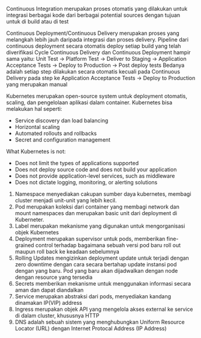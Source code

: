 Continuous Integration merupakan proses otomatis yang dilakukan untuk integrasi berbagai kode dari berbagai potential sources dengan tujuan untuk di build atau di test

Continuous Deployment/Continuous Delivery merupakan proses yang melangkah lebih jauh daripada integrasi dan proses delivery. Pipeline dari continuous deployment secara otomatis deploy setiap build yang telah diverifikasi
Cycle Continuous Delivery dan Continuous Deployment hampir sama yaitu:
    Unit Test -> Platform Test -> Deliver to Staging -> Application Acceptance Tests -> Deploy to Production -> Post deploy tests
Bedanya adalah setiap step dilakukan secara otomatis kecuali pada Continuous Delivery pada step ke Application Acceptance Tests -> Deploy to Production yang merupakan manual


Kubernetes merupakan open-source system untuk deployment otomatis, scaling, dan pengelolaan aplikasi dalam container. Kubernetes bisa melakukan hal seperti:
- Service discovery dan load balancing
- Horizontal scaling
- Automated rollouts and rollbacks
- Secret and configuration management

What Kubernetes is not:
- Does not limit the types of applications supported
- Does not deploy source code and does not build your application
- Does not provide application-level services, such as middleware
- Does not dictate logging, monitoring, or alerting solutions

1. Namespace menyediakan cakupan sumber daya kubernetes, membagi cluster menjadi unit-unit yang lebih kecil. 
2. Pod merupakan koleksi dari container yang membagi network dan mount namespaces dan merupakan basic unit dari deployment di Kuberneter. 
3. Label merupakan mekanisme yang digunakan untuk mengorganisasi objek Kubernetes
4. Deployment merupakan supervisor untuk pods, memberikan fine-grained control terhadap bagaimana sebuah versi pod baru roll out maupun roll back ke keadaan sebelumnya
5. Rolling Updates mengizinkan deployment update untuk terjadi dengan zero downtime dengan cara secara bertahap update instansi pod dengan yang baru. Pod yang baru akan dijadwalkan dengan node dengan resource yang tersedia
6. Secrets memberikan mekanisme untuk menggunakan informasi secara aman dan dapat diandalkan
7. Service merupakan abstraksi dari pods, menyediakan kandang dinamakan IP(VIP) address
8. Ingress merupakan objek API yang mengelola akses external ke service di dalam cluster, khususnya HTTP
9. DNS adalah sebuah sistem yang menghubungkan Uniform Resource Locator (URL) dengan Internet Protocal Address (IP Address)

